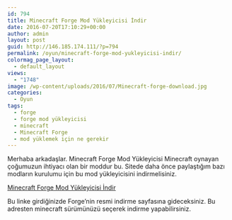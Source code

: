 ```yaml
---
id: 794
title: Minecraft Forge Mod Yükleyicisi İndir
date: 2016-07-20T17:10:29+00:00
author: admin
layout: post
guid: http://146.185.174.111/?p=794
permalink: /oyun/minecraft-forge-mod-yukleyicisi-indir/
colormag_page_layout:
  - default_layout
views:
  - "1748"
image: /wp-content/uploads/2016/07/Minecraft-forge-download.jpg
categories:
  - Oyun
tags:
  - forge
  - forge mod yükleyicisi
  - minecraft
  - Minecraft Forge
  - mod yüklemek için ne gerekir
---
```

Merhaba arkadaşlar. Minecraft Forge Mod Yükleyicisi Minecraft oynayan çoğumuzun ihtiyacı olan bir moddur bu. Sitede daha önce paylaştığım bazı modların kurulumu için bu mod yükleyicisini indirmelisiniz.

[Minecraft Forge Mod Yükleyicisi İndir](http://files.minecraftforge.net)

Bu linke girdiğinizde Forge&#8217;nin resmi indirme sayfasına gideceksiniz. Bu adresten minecraft sürümünüzü seçerek indirme yapabilirsiniz.